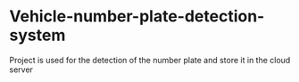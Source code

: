 # Vehicle-number-plate-detection-system
Project is used for the detection of the number plate and store it in the cloud server
